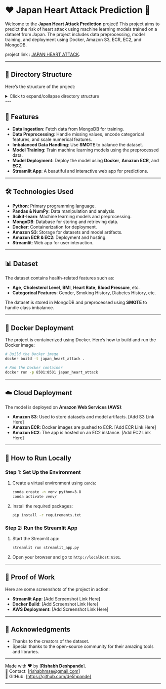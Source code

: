 # ❤️ Japan Heart Attack Prediction 🏥

Welcome to the **Japan Heart Attack Prediction** project! This project aims to predict the risk of heart attack using machine learning models trained on a dataset from Japan. The project includes data preprocessing, model training, and deployment using Docker, Amazon S3, ECR, EC2, and MongoDB.

project link : [JAPAN HEART ATTACK](https://japanheartattack.streamlit.app/).

---

## 📂 Directory Structure

Here’s the structure of the project:
<details> <summary>Click to expand/collapse directory structure</summary>

```
└── de5hpande-japan_heart_attack/
    ├── Dockerfile
    ├── app.py
    ├── check_mongodb.py
    ├── main.py
    ├── push_data.py
    ├── requirements.txt
    ├── setup.py
    ├── data/
    │   ├── combined_dataset.csv
    │   ├── heart_attack_risk_dataset.csv
    │   ├── japan_dataset.csv
    │   ├── japan_final_ha.csv
    │   ├── japan_heart_attack_dataset.csv
    │   ├── test.ipynb
    │   └── unbalnced.ipynb
    ├── data_schema/
    │   └── schema.yaml
    ├── japan_ha/
    │   ├── __init__.py
    │   ├── __pycache__/
    │   ├── cloud/
    │   │   └── __init__.py
    │   ├── components/
    │   │   ├── __init__.py
    │   │   ├── data_ingestion.py
    │   │   ├── data_transformation.py
    │   │   ├── data_validation.py
    │   │   ├── model_trainer.py
    │   │   └── __pycache__/
    │   ├── constant/
    │   │   ├── __init__.py
    │   │   ├── __pycache__/
    │   │   └── training_pipeline/
    │   │       ├── __init__.py
    │   │       └── __pycache__/
    │   ├── entity/
    │   │   ├── __init__.py
    │   │   ├── artifacts_entity.py
    │   │   ├── config_entity.py
    │   │   └── __pycache__/
    │   ├── exception/
    │   │   ├── __init__.py
    │   │   ├── exception.py
    │   │   └── __pycache__/
    │   ├── logging/
    │   │   ├── __init__.py
    │   │   ├── logger.py
    │   │   └── __pycache__/
    │   ├── pipeline/
    │   │   ├── __init__.py
    │   │   ├── batch_prediction.py
    │   │   ├── training_pipeline.py
    │   │   └── __pycache__/
    │   └── utils/
    │       ├── __init__.py
    │       ├── __pycache__/
    │       ├── main_utils/
    │       │   ├── __init__.py
    │       │   ├── utils.py
    │       │   └── __pycache__/
    │       └── ml_utils/
    │           ├── __init__.py
    │           ├── __pycache__/
    │           ├── metric/
    │           │   ├── __init__.py
    │           │   ├── classification_matrics.py
    │           │   └── __pycache__/
    │           └── model/
    │               ├── __init__.py
    │               ├── estimator.py
    │               └── __pycache__/
    ├── notebook/
    │   ├── EDAandMODELTraining.ipynb
    │   └── japan_heart_attack_dataset.csv
    ├── templates/
    │   └── table.html
    └── valid_data/
        └── test.csv
```
</details>
---

## 🚀 Features

- **Data Ingestion**: Fetch data from MongoDB for training.
- **Data Preprocessing**: Handle missing values, encode categorical features, and scale numerical features.
- **Imbalanced Data Handling**: Use **SMOTE** to balance the dataset.
- **Model Training**: Train machine learning models using the preprocessed data.
- **Model Deployment**: Deploy the model using **Docker**, **Amazon ECR**, and **EC2**.
- **Streamlit App**: A beautiful and interactive web app for predictions.

---

## 🛠️ Technologies Used

- **Python**: Primary programming language.
- **Pandas & NumPy**: Data manipulation and analysis.
- **Scikit-learn**: Machine learning models and preprocessing.
- **MongoDB**: Database for storing and retrieving data.
- **Docker**: Containerization for deployment.
- **Amazon S3**: Storage for datasets and model artifacts.
- **Amazon ECR & EC2**: Deployment and hosting.
- **Streamlit**: Web app for user interaction.

---

## 📊 Dataset

The dataset contains health-related features such as:
- **Age**, **Cholesterol Level**, **BMI**, **Heart Rate**, **Blood Pressure**, etc.
- **Categorical Features**: Gender, Smoking History, Diabetes History, etc.

The dataset is stored in MongoDB and preprocessed using **SMOTE** to handle class imbalance.

---

## 🐳 Docker Deployment

The project is containerized using Docker. Here’s how to build and run the Docker image:

```bash
# Build the Docker image
docker build -t japan_heart_attack .

# Run the Docker container
docker run -p 8501:8501 japan_heart_attack
```

---

## ☁️ Cloud Deployment

The model is deployed on **Amazon Web Services (AWS)**:
- **Amazon S3**: Used to store datasets and model artifacts. [Add S3 Link Here]
- **Amazon ECR**: Docker images are pushed to ECR. [Add ECR Link Here]
- **Amazon EC2**: The app is hosted on an EC2 instance. [Add EC2 Link Here]

---

## 📝 How to Run Locally

### **Step 1: Set Up the Environment**

1. Create a virtual environment using `conda`:
   ```bash
   conda create -n venv python=3.8
   conda activate venv/
   ```

2. Install the required packages:
   ```bash
   pip install -r requirements.txt
   ```

### **Step 2: Run the Streamlit App**

1. Start the Streamlit app:
   ```bash
   streamlit run streamlit_app.py
   ```

2. Open your browser and go to `http://localhost:8501`.

---

## 📸 Proof of Work

Here are some screenshots of the project in action:

- **Streamlit App**: [Add Screenshot Link Here]
- **Docker Build**: [Add Screenshot Link Here]
- **AWS Deployment**: [Add Screenshot Link Here]

---

## 🙏 Acknowledgments

- Thanks to the creators of the dataset.
- Special thanks to the open-source community for their amazing tools and libraries.

---

Made with ❤️ by [**Rishabh Deshpande**].  
📧 Contact: [rishabhmse@gmail.com]  
🔗 GitHub: [https://github.com/de5hpande]

---